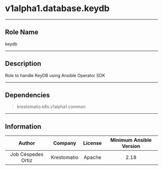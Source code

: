 



# v1alpha1.database.keydb

---
## Role Name

keydb

---
## Description

Role to handle KeyDB using Ansible Operator SDK

---
## Dependencies

> krestomatio.k8s.v1alpha1.common


---
## Information


|Author|Company|License|Minimum Ansible Version|
| :---: | :---: | :---: | :---: |
|Job Céspedes Ortiz|Krestomatio|Apache|2.18|
